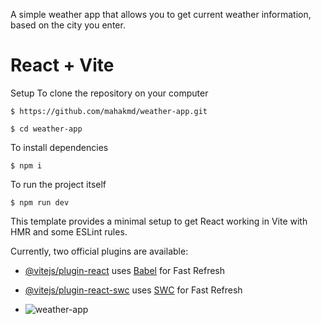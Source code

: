 A simple weather app that allows you to get current weather information, based on the city you enter.


# React + Vite
Setup To clone the repository on your computer
```
$ https://github.com/mahakmd/weather-app.git
```
```
$ cd weather-app
```

To install dependencies

```
$ npm i
```
To run the project itself

```
$ npm run dev
```

This template provides a minimal setup to get React working in Vite with HMR and some ESLint rules.

Currently, two official plugins are available:

- [@vitejs/plugin-react](https://github.com/vitejs/vite-plugin-react/blob/main/packages/plugin-react/README.md) uses [Babel](https://babeljs.io/) for Fast Refresh

- [@vitejs/plugin-react-swc](https://github.com/vitejs/vite-plugin-react-swc) uses [SWC](https://swc.rs/) for Fast Refresh

- ![weather-app](https://github.com/mahakmd/weather-app/assets/84460481/812c21cb-bcae-4999-bc92-4573080c6aa4)

